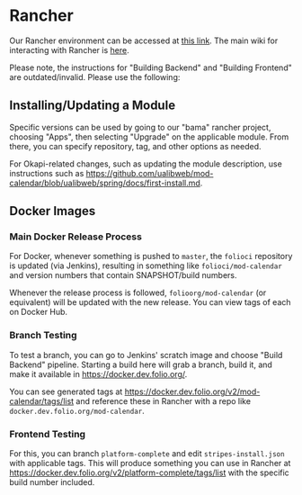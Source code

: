 # Rancher

Our Rancher environment can be accessed at [this link](https://rancher.dev.folio.org/). The main
wiki for interacting with Rancher is
[here](https://dev.folio.org/faqs/how-to-get-started-with-rancher/).

Please note, the instructions for "Building Backend" and "Building Frontend" are outdated/invalid.
Please use the following:

## Installing/Updating a Module

Specific versions can be used by going to our "bama" rancher project, choosing "Apps", then
selecting "Upgrade" on the applicable module. From there, you can specify repository, tag, and other
options as needed.

For Okapi-related changes, such as updating the module description, use instructions such as
https://github.com/ualibweb/mod-calendar/blob/ualibweb/spring/docs/first-install.md.

## Docker Images

### Main Docker Release Process

For Docker, whenever something is pushed to `master`, the `folioci` repository is updated (via
Jenkins), resulting in something like `folioci/mod-calendar` and version numbers that contain
SNAPSHOT/build numbers.

Whenever the release process is followed, `folioorg/mod-calendar` (or equivalent) will be updated
with the new release. You can view tags of each on Docker Hub.

### Branch Testing

To test a branch, you can go to Jenkins' scratch image and choose "Build Backend" pipeline. Starting
a build here will grab a branch, build it, and make it available in https://docker.dev.folio.org/.

You can see generated tags at https://docker.dev.folio.org/v2/mod-calendar/tags/list and reference
these in Rancher with a repo like `docker.dev.folio.org/mod-calendar`.

### Frontend Testing

For this, you can branch `platform-complete` and edit `stripes-install.json` with applicable tags.
This will produce something you can use in Rancher at
https://docker.dev.folio.org/v2/platform-complete/tags/list with the specific build number included.
